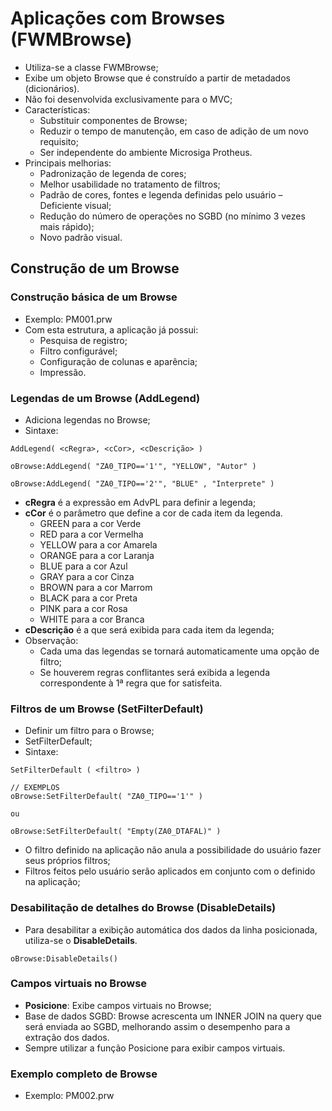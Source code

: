 # Aplicações com Browses (FWMBrowse)
- Utiliza-se a classe FWMBrowse;
-  Exibe um objeto Browse que é construído a partir de metadados (dicionários).
- Não foi desenvolvida exclusivamente para o MVC;
- Características:
  - Substituir componentes de Browse;
  - Reduzir o tempo de manutenção, em caso de adição de um novo requisito;
  - Ser independente do ambiente Microsiga Protheus.
- Principais melhorias:
  - Padronização de legenda de cores;
  - Melhor usabilidade no tratamento de filtros;
  - Padrão de cores, fontes e legenda definidas pelo usuário – Deficiente visual;
  - Redução do número de operações no SGBD (no mínimo 3 vezes mais rápido);
  - Novo padrão visual.

## Construção de um Browse
### Construção básica de um Browse
- Exemplo: PM001.prw
- Com esta estrutura, a aplicação já possui:
  - Pesquisa de registro;
  - Filtro configurável;
  - Configuração de colunas e aparência;
  - Impressão.

###  Legendas de um Browse (AddLegend)
- Adiciona legendas no Browse;
- Sintaxe:
  
```
AddLegend( <cRegra>, <cCor>, <cDescrição> )
```

```
oBrowse:AddLegend( "ZA0_TIPO=='1'", "YELLOW", "Autor" )

oBrowse:AddLegend( "ZA0_TIPO=='2'", "BLUE" , "Interprete" )
```

  - **cRegra** é a expressão em AdvPL para definir a legenda;
  - **cCor** é o parâmetro que define a cor de cada item da legenda.
    - GREEN para a cor Verde
    - RED para a cor Vermelha
    - YELLOW para a cor Amarela
    - ORANGE para a cor Laranja
    - BLUE para a cor Azul 
    - GRAY para a cor Cinza
    - BROWN para a cor Marrom
    - BLACK para a cor Preta
    - PINK para a cor Rosa
    - WHITE para a cor Branca
  - **cDescrição** é a que será exibida para cada item da legenda;
  - Observação:
    - Cada uma das legendas se tornará automaticamente uma opção de filtro;
    - Se houverem regras conflitantes será exibida a legenda correspondente à 1ª regra que for satisfeita.

### Filtros de um Browse (SetFilterDefault)
- Definir um filtro para o Browse;
- SetFilterDefault;
- Sintaxe:

```
SetFilterDefault ( <filtro> )
```

```
// EXEMPLOS
oBrowse:SetFilterDefault( "ZA0_TIPO=='1'" )

ou

oBrowse:SetFilterDefault( "Empty(ZA0_DTAFAL)" )
```

- O filtro definido na aplicação não anula a possibilidade do usuário fazer seus próprios filtros;
- Filtros feitos pelo usuário serão aplicados em conjunto com o definido na aplicação;

### Desabilitação de detalhes do Browse (DisableDetails)
- Para desabilitar a exibição automática dos dados da linha posicionada, utiliza-se o **DisableDetails**.

```
oBrowse:DisableDetails()
```

### Campos virtuais no Browse
- **Posicione**: Exibe campos virtuais no Browse;
- Base de dados SGBD: Browse acrescenta um INNER JOIN na query que será enviada ao SGBD, melhorando assim o desempenho para a extração dos dados.
-  Sempre utilizar a função Posicione para exibir campos virtuais.

### Exemplo completo de Browse
- Exemplo: PM002.prw
